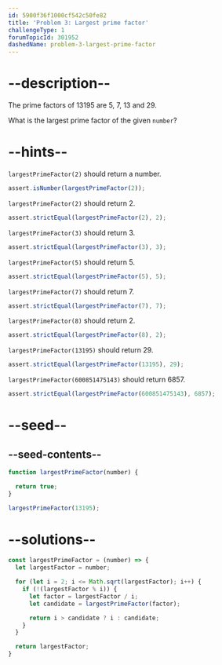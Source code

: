 ```yaml
---
id: 5900f36f1000cf542c50fe82
title: 'Problem 3: Largest prime factor'
challengeType: 1
forumTopicId: 301952
dashedName: problem-3-largest-prime-factor
---
```


# --description--

The prime factors of 13195 are 5, 7, 13 and 29.

What is the largest prime factor of the given `number`?

# --hints--

`largestPrimeFactor(2)` should return a number.

```js
assert.isNumber(largestPrimeFactor(2));
```

`largestPrimeFactor(2)` should return 2.

```js
assert.strictEqual(largestPrimeFactor(2), 2);
```

`largestPrimeFactor(3)` should return 3.

```js
assert.strictEqual(largestPrimeFactor(3), 3);
```

`largestPrimeFactor(5)` should return 5.

```js
assert.strictEqual(largestPrimeFactor(5), 5);
```

`largestPrimeFactor(7)` should return 7.

```js
assert.strictEqual(largestPrimeFactor(7), 7);
```

`largestPrimeFactor(8)` should return 2.

```js
assert.strictEqual(largestPrimeFactor(8), 2);
```

`largestPrimeFactor(13195)` should return 29.

```js
assert.strictEqual(largestPrimeFactor(13195), 29);
```

`largestPrimeFactor(600851475143)` should return 6857.

```js
assert.strictEqual(largestPrimeFactor(600851475143), 6857);
```

# --seed--

## --seed-contents--

```js
function largestPrimeFactor(number) {

  return true;
}

largestPrimeFactor(13195);
```

# --solutions--

```js
const largestPrimeFactor = (number) => {
  let largestFactor = number;

  for (let i = 2; i <= Math.sqrt(largestFactor); i++) {
    if (!(largestFactor % i)) {
      let factor = largestFactor / i;
      let candidate = largestPrimeFactor(factor);

      return i > candidate ? i : candidate;
    }
  }

  return largestFactor;
}
```

